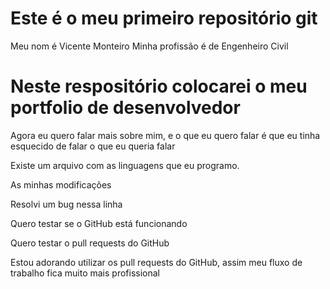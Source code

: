 # Este é o meu primeiro repositório git
Meu nom é Vicente Monteiro
Minha profissão é de Engenheiro Civil

# Neste respositório colocarei o meu portfolio de desenvolvedor

Agora eu quero falar mais sobre mim, e o que eu quero falar é que
eu tinha esquecido de falar o que eu queria falar

Existe um arquivo com as linguagens que eu programo.

As minhas modificações

Resolvi um bug nessa linha

Quero testar se o GitHub está funcionando

Quero testar o pull requests do GitHub

Estou adorando utilizar os pull requests do GitHub, assim meu fluxo de trabalho fica muito mais profissional